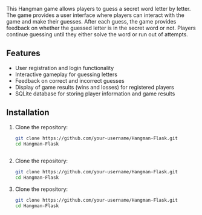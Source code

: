 This Hangman game allows players to guess a secret word letter by letter. 
The game provides a user interface where players can interact with the game and make their guesses. 
After each guess, the game provides feedback on whether the guessed letter is in the secret word or not. 
Players continue guessing until they either solve the word or run out of attempts.

## Features

- User registration and login functionality
- Interactive gameplay for guessing letters
- Feedback on correct and incorrect guesses
- Display of game results (wins and losses) for registered players
- SQLite database for storing player information and game results


## Installation

1. Clone the repository:
   ```bash
   git clone https://github.com/your-username/Hangman-Flask.git
   cd Hangman-Flask
    
1. Clone the repository:
   ```bash
   git clone https://github.com/your-username/Hangman-Flask.git
   cd Hangman-Flask
1. Clone the repository:
   ```bash
   git clone https://github.com/your-username/Hangman-Flask.git
   cd Hangman-Flask

